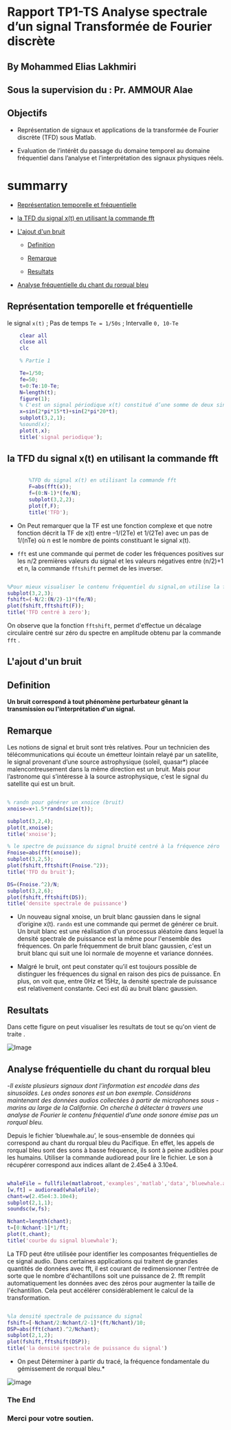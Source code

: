 # Rapport TP1-TS Analyse spectrale d’un signal Transformée de Fourier discrète

## By Mohammed Elias Lakhmiri

## Sous la supervision du : Pr. AMMOUR Alae


## Objectifs

   - Représentation de signaux et applications de la transformée de Fourier discrète
        (TFD) sous Matlab. 

   - Evaluation de l’intérêt du passage du domaine temporel au domaine fréquentiel
          dans l’analyse et l’interprétation des signaux physiques réels.
# summarry

- [Représentation temporelle et fréquentielle](#représentation-temporelle-et-fréquentielle)
 
- [la TFD du signal x(t) en utilisant la commande fft](#la-tfd-du-signal-xt-en-utilisant-la-commande-fft)

- [L'ajout d'un bruit](#lajout-dun-bruit)

   - [Definition](#definition)
   
   - [Remarque](#remarque)
   
   - [Resultats](#resultats)

- [Analyse fréquentielle du chant du rorqual bleu](#analyse-fréquentielle-du-chant-du-rorqual-bleu)


## Représentation temporelle et fréquentielle 

  le signal  `x(t)`  ; Pas de temps `Te = 1/50s` ; Intervalle  `0, 10-Te`

 ```Matlab
     clear all
     close all
     clc

     % Partie 1

     Te=1/50; 
     fe=50;      
     t=0:Te:10-Te;
     N=length(t);
     figure(1);
     % C'est un signal périodique x(t) constitué d’une somme de deux sinusoïdes de fréquences 15Hz et 20Hz
     x=sin(2*pi*15*t)+sin(2*pi*20*t);
     subplot(3,2,1);
     %sound(x);
     plot(t,x);
     title('signal periodique');   
```

## la TFD du signal x(t) en utilisant la commande fft
 
```Matlab

       %TFD du signal x(t) en utilisant la commande fft
       F=abs(fft(x));
       f=(0:N-1)*(fe/N);
       subplot(3,2,2);
       plot(f,F);
       title('TFD');
 ```


- On Peut remarquer que la TF est une fonction complexe et que notre fonction décrit
 la TF de x(t) entre –1/(2Te) et 1/(2Te) avec un pas de 1/(nTe) où n
 est le nombre de points constituant le signal x(t).

- `fft` est une commande qui permet de coder les fréquences positives sur les n/2 premières valeurs
du signal et les valeurs négatives entre (n/2)+1 et n, la commande `fftshift` permet
de les inverser.

```Matlab

%Pour mieux visualiser le contenu fréquentiel du signal,on utilise la fonction fftshift
subplot(3,2,3);
fshift=(-N/2:(N/2)-1)*(fe/N);
plot(fshift,fftshift(F));
title('TFD centré à zero');

```

On observe que la fonction `fftshift`, permet d'effectue un décalage circulaire centré 
sur zéro du spectre en amplitude obtenu par la commande `fft` .


## L'ajout d'un bruit

## Definition


**Un bruit correspond à tout phénomène perturbateur gênant
la transmission ou l'interprétation d'un signal.**


## Remarque

Les notions de signal et bruit sont très relatives. Pour un technicien des
télécommunications qui écoute un émetteur lointain relayé par un satellite, le
signal provenant d’une source astrophysique (soleil, quasar*) placée
malencontreusement dans la même direction est un bruit. Mais pour
l’astronome qui s’intéresse à la source astrophysique, c’est le signal du satellite
qui est un bruit.


```Matlab

% randn pour générer un xnoice (bruit)
xnoise=x+1.5*randn(size(t));

subplot(3,2,4);
plot(t,xnoise);
title('xnoise');

% le spectre de puissance du signal bruité centré à la fréquence zéro
Fnoise=abs(fft(xnoise));
subplot(3,2,5);
plot(fshift,fftshift(Fnoise.^2));
title('TFD du bruit');

DS=(Fnoise.^2)/N;
subplot(3,2,6);
plot(fshift,fftshift(DS));
title('densite spectrale de puissance')
```

- Un nouveau signal xnoise, un bruit blanc gaussien dans le
signal d’origine x(t). `randn` est une commande qui permet de générer ce
bruit. Un bruit blanc est une réalisation d'un processus aléatoire 
dans lequel la densité spectrale de puissance est la même pour l'ensemble des fréquences.
On parle fréquemment de bruit blanc gaussien,
c'est un bruit blanc qui suit une loi normale de moyenne et variance données.



- Malgré le bruit, ont peut constater qu’il est toujours possible de distinguer les
fréquences du signal en raison des pics de puissance. En plus, on voit que, entre 0Hz
et 15Hz, la densité spectrale de puissance est relativement constante. Ceci est dû au
bruit blanc gaussien.

## Resultats

Dans cette figure on peut visualiser les resultats de tout se qu'on vient de traite .

![Image](resultat.png)



## Analyse fréquentielle du chant du rorqual bleu 

-*Il existe plusieurs signaux dont l’information est encodée dans des sinusoïdes. Les
ondes sonores est un bon exemple. Considérons maintenant des données audios
collectées à partir de microphones sous - marins au large de la Californie. On cherche
à détecter à travers une analyse de Fourier le contenu fréquentiel d’une onde sonore
émise pas un rorqual bleu.*

Depuis le fichier ‘bluewhale.au’, le sous-ensemble de données qui
correspond au chant du rorqual bleu du Pacifique. En effet, les appels de rorqual bleu
sont des sons à basse fréquence, ils sont à peine audibles pour les humains. Utiliser
la commande audioread pour lire le fichier. Le son à récupérer correspond aux indices
allant de 2.45e4 à 3.10e4.



```Matlab

whaleFile = fullfile(matlabroot,'examples','matlab','data','bluewhale.au');
[w,ft] = audioread(whaleFile);
chant=w(2.45e4:3.10e4);
subplot(2,1,1);
soundsc(w,fs);

Nchant=length(chant);
t=[0:Nchant-1]*1/ft;
plot(t,chant);
title('courbe du signal bluewhale');


```

La TFD peut être utilisée pour identifier les composantes fréquentielles de ce signal
audio. Dans certaines applications qui traitent de grandes quantités de données avec
fft, il est courant de redimensionner l'entrée de sorte que le nombre d'échantillons soit
une puissance de 2. fft remplit automatiquement les données avec des zéros pour
augmenter la taille de l'échantillon. Cela peut accélérer considérablement le calcul de
la transformation.

```Matlab

%la densité spectrale de puissance du signal
fshift=[-Nchant/2:Nchant/2-1]*(ft/Nchant)/10;
DSP=abs(fft(chant).^2/Nchant);
subplot(2,1,2);
plot(fshift,fftshift(DSP));
title('la densité spectrale de puissance du signal')
```


* On peut Déterminer à partir du tracé, la fréquence fondamentale du gémissement de rorqual
bleu.*

![image](resultat1.png)

### The End

### Merci pour votre soutien.



